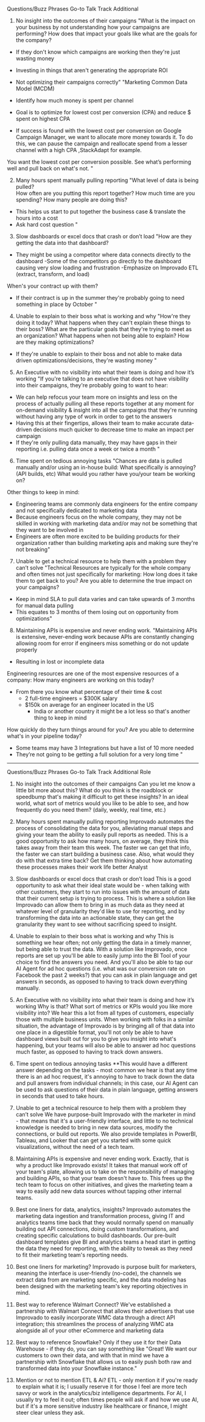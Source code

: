 Questions/Buzz Phrases	Go-to Talk Track	Additional
1. No insight into the outcomes of their campaigns	"What is the impact on your business by not understanding how your campaigns are performing?
How does that impact your goals like what are the goals for the company?

- If they don't know which campaigns are working then they're just wasting money
- Investing in things that aren't generating the appropriate ROI
- Not optimizing their campaigns correctly"	"Marketing Common Data Model (MCDM)

- Identify how much money is spent per channel 
- Goal is to optimize for lowest cost per conversion (CPA) and reduce $ spent on highest CPA
 - If success is found with the lowest cost per conversion on Google Campaign Manager, we want to allocate more money towards it. To do this, we can pause the campaign and reallocate spend from a lesser channel with a high CPA ,StackAdapt for example.

You want the lowest cost per conversion possible.
See what’s performing well and pull back on what's not.
"
		
2. Many hours spent manually pulling reporting	"What level of data is being pulled?  
How often are you putting this report together? 
How much time are you spending? 
How many people are doing this? 

- This helps us start to put together the business case & translate the hours into a cost 
- Ask hard cost question "	
		
3. Slow dashboards or excel docs that crash or don’t load	"How are they getting the data into that dashboard? 
- They might be using a competitor where data connects directly to the dashboard
-Some of the competitors go directly to the dashboard causing very slow loading and frustration
-Emphasize on Improvado ETL (extract, transform, and load)
 
When's your contract up with them?
- If their contract is up in the summer they're probably going to need something in place by October
"	
		
4. Unable to explain to their boss what is working and why	"How're they doing it today?
What happens when they can't explain these things to their boss?
What are the particular goals that they're trying to meet as an organization? 
What happens when not being able to explain?
How are they making optimizations? 

- If they're unable to explain to their boss and not able to make data driven optimizations/decisions, they're wasting money
"	
		
5. An Executive with no visibility into what their team is doing and how it’s working	"If you're talking to an executive that does not have visibility into their campaigns, they're probably going to want to hear:

- We can help refocus your team more on insights and less on the process of actually pulling all these reports together at any moment for on-demand visibility & insight into all the campaigns that they're running without having any type of work in order to get to the answers
- Having this at their fingertips, allows their team to make accurate data-driven decisions much quicker to decrease time to make an impact per campaign
- If they're only pulling data manually, they may have gaps in their reporting i.e. pulling data once a week or twice a month
"	
		
6. Time spent on tedious annoying tasks	"Chances are data is pulled manually and/or using an in-house build:
What specifically is annoying? (API builds, etc)
What would you rather have you/your team be working on?

Other things to keep in mind:
- Engineering teams are commonly data engineers for the entire company and not specifically dedicated to marketing data 
- Because engineers focus on the whole company, they may not be skilled in working with marketing data and/or may not be something that they want to be involved in
- Engineers are often more excited to be building products for their organization rather than building marketing apis and making sure they're not breaking"	
		
7. Unable to get a technical resource to help them with a problem they can’t solve	"Technical Resources are typically for the whole company and often times not just specifically for marketing:
How long does it take them to get back to you? 
Are you able to determine the true impact on your campaigns? 

- Keep in mind SLA to pull data varies and can take upwards of 3 months for manual data pulling 
- This equates to 3 months of them losing out on opportunity from optimizations"	
		
8. Maintaining APIs is expensive and never ending work.	"Maintaining APIs is extensive, never-ending work because APIs are constantly changing allowing room for error if engineers miss something or do not update properly
- Resulting in lost or incomplete data

Engineering resources are one of the most expensive resources of a company:
How many engineers are working on this today?
   - From there you know what percentage of their time & cost
      - 2 full-time engineers = $300K salary  
      - $150k on average for an engineer located in the US 
         - India or another country it might be a lot less so that's another thing to keep in mind 

How quickly do they turn things around for you? 
Are you able to determine what's in your pipeline today?
- Some teams may have 3 Integrations but have a list of 10 more needed
- They’re not going to be getting a full solution for a very long time
"


------
Questions/Buzz Phrases	Go-to Talk Track	Additional	Role
1. No insight into the outcomes of their campaigns	Can you let me know a little bit more about this? What do you think is the roadblock or speedbump that's making it difficult to get these insights? In an ideal world, what sort of metrics would you like to be able to see, and how frequently do you need them? (daily, weekly, real time, etc.)		
			
2. Many hours spent manually pulling reporting	Improvado automates the process of consolidating the data for you, alleviating manual steps and giving your team the ability to easily pull reports as needed. 	This is a good opportunity to ask how many hours, on average, they think this takes away from their team this week. The faster we can get that info, the faster we can start building a business case. Also, what would they do with that extra time back? Get them thinking about how automating these processes makes their work life better	Analyst
			
3. Slow dashboards or excel docs that crash or don’t load	This is a good opportunity to ask what their ideal state would be - when talking with other customers, they start to run into issues with the amount of data that their current setup is trying to process. This is where a solution like Improvado can allow them to bring in as much data as they need at whatever level of granularity they'd like to use for reporting, and by transforming the data into an actionable state, they can get the granularity they want to see without sacrificing speed to insight.		
			
4. Unable to explain to their boss what is working and why	This is something we hear often; not only getting the data in a timely manner, but being able to trust the data. With a solution like Improvado, once reports are set up you'll be able to easily jump into the BI Tool of your choice to find the answers you need. And you'll also be able to tap our AI Agent for ad hoc questions (i.e. what was our conversion rate on Facebook the past 2 weeks?) that you can ask in plain language and get answers in seconds, as opposed to having to track down everything manually.		
			
5. An Executive with no visibility into what their team is doing and how it’s working	Why is that? What sort of metrics or KPIs would you like more visibility into? We hear this a lot from all types of customers, especially those with multiple business units. When working with folks in a similar situation, the advantage of Improvado is by bringing all of that data into one place in a digestible format, you'll not only be able to have dashboard views built out for you to give you insight into what's happening, but your teams will also be able to answer ad hoc questions much faster, as opposed to having to track down answers. 		
			
6. Time spent on tedious annoying tasks	**This would have a different answer depending on the tasks - most common we hear is that any time there is an ad hoc request, it's annoying to have to track down the data and pull answers from individual channels; in this case, our AI Agent can be used to ask questions of their data in plain language, getting answers in seconds that used to take hours. 		
			
7. Unable to get a technical resource to help them with a problem they can’t solve	We have purpose-built Improvado with the marketer in mind - that means that it's a user-friendly interface, and little to no technical knowledge is needed to bring in new data sources, modify the connections, or build out reports. We also provide templates in PowerBI, Tableau, and Looker that can get you started with some quick visualizations, without the need of a tech team.		
			
8. Maintaining APIs is expensive and never ending work.	Exactly, that is why a product like Improvado exists! It takes that manual work off of your team's plate, allowing us to take on the responsibility of managing and building APIs, so that your team doesn't have to. This frees up the tech team to focus on other initiatives, and gives the marketing team a way to easily add new data sources without tapping other internal teams.		
			
9. Best one liners for data, analytics, insights?	Improvado automates the marketing data ingestion and transformation process, giving IT and analytics teams time back that they would normally spend on manually building out API connections, doing custom transformations, and creating specific calculations to build dashboards. Our pre-built dashboard templates give BI and analytics teams a head start in getting the data they need for reporting, with the ability to tweak as they need to fit their marketing team's reporting needs. 		
			
10. Best one liners for marketing?	Improvado is purpose built for marketers, meaning the interface is user-friendly (no-code), the channels we extract data from are marketing specific, and the data modeling has been designed with the marketing team's key reporting objectives in mind.		
			
11. Best way to reference Walmart Connect?	We've established a partnership with Walmart Connect that allows their advertisers that use Improvado to easily incorporate WMC data through a direct API integration; this streamlines the process of analyzing WMC ata alongside all of your other eCommerce and marketing data		
			
12. Best way to reference Snowflake?	Only if they use it for their Data Warehouse - if they do, you can say something like "Great! We want our customers to own their data, and with that in mind we have a partnership with Snowflake that allows us to easily push both raw and transformed data into your Snowflake instance."		
			
13. Mention or not to mention ETL & Ai?	ETL - only mention it if you're ready to explain what it is; I usually reserve it for those I feel are more tech savvy or work in the analytics/biz intelligence departments. For AI, I usually try to feel it out; often times people will ask if and how we use AI, but if it's a more sensitive industry like healthcare or finance, I might steer clear unless they ask.		
			
		
		